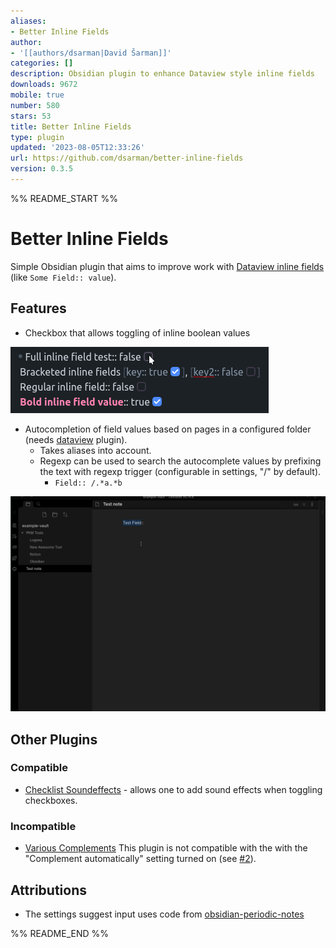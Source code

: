 ```yaml
---
aliases:
- Better Inline Fields
author:
- '[[authors/dsarman|David Šarman]]'
categories: []
description: Obsidian plugin to enhance Dataview style inline fields
downloads: 9672
mobile: true
number: 580
stars: 53
title: Better Inline Fields
type: plugin
updated: '2023-08-05T12:33:26'
url: https://github.com/dsarman/better-inline-fields
version: 0.3.5
---
```


%% README_START %%

# Better Inline Fields
Simple Obsidian plugin that aims to improve work with [Dataview inline fields](https://blacksmithgu.github.io/obsidian-dataview/data-annotation/) (like `Some Field:: value`).

## Features
- Checkbox that allows toggling of inline boolean values

![Checkboxes](https://raw.githubusercontent.com/dsarman/better-inline-fields/master/imgs/checkboxes.gif)

- Autocompletion of field values based on pages in a configured folder (needs [dataview](https://github.com/blacksmithgu/obsidian-dataview) plugin).
  - Takes aliases into account.
  - Regexp can be used to search the autocomplete values by prefixing the text with regexp trigger (configurable in settings, "/" by default).
    - `Field:: /.*a.*b` 

![Pages Autocomplete](https://raw.githubusercontent.com/dsarman/better-inline-fields/master/imgs/field-autocomplete.gif)

## Other Plugins
### Compatible
- [Checklist Soundeffects](https://github.com/sfdrada/Checklist-Soundeffect) - allows one to add sound effects when toggling checkboxes.
### Incompatible
- [Various Complements](https://tadashi-aikawa.github.io/docs-obsidian-various-complements-plugin/) This plugin is not compatible with the with the "Complement automatically" setting turned on (see [#2](https://github.com/dsarman/better-inline-fields/issues/2)).

## Attributions
- The settings suggest input uses code from [obsidian-periodic-notes](https://github.com/liamcain/obsidian-periodic-notes)


%% README_END %%